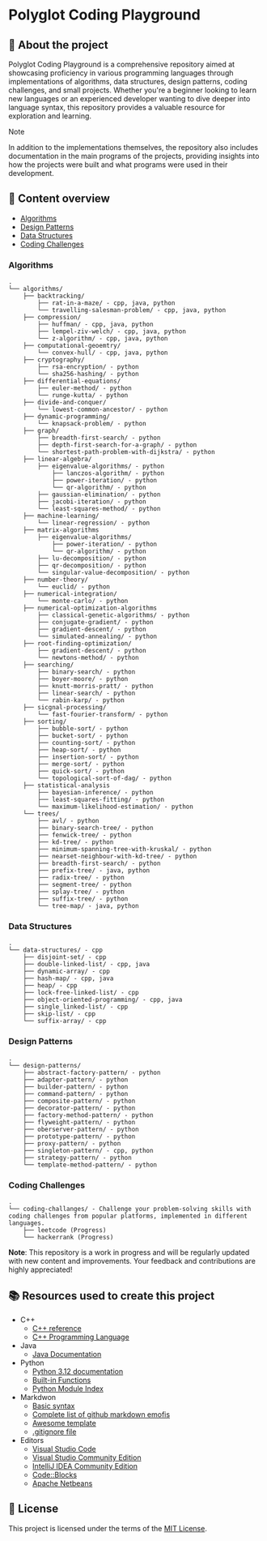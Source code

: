 # Polyglot Coding Playground

## :newspaper: About the project

Polyglot Coding Playground is a comprehensive repository aimed at showcasing proficiency in various programming languages through implementations of algorithms, data structures, design patterns, coding challenges, and small projects. Whether you're a beginner looking to learn new languages or an experienced developer wanting to dive deeper into language syntax, this repository provides a valuable resource for exploration and learning.

> [!NOTE]
> In addition to the implementations themselves, the repository also includes documentation in the main programs of the projects, providing insights into how the projects were built and what programs were used in their development.

## :notebook: Content overview

- [Algorithms](#algorithms)
- [Design Patterns](#design-patterns)
- [Data Structures](#data-structures)
- [Coding Challenges](#coding-challenges)

### Algorithms

    .
    └── algorithms/
        ├── backtracking/
            ├── rat-in-a-maze/ - cpp, java, python
            └── travelling-salesman-problem/ - cpp, java, python        
        ├── compression/
            ├── huffman/ - cpp, java, python
            ├── lempel-ziv-welch/ - cpp, java, python            
            └── z-algorithm/ - cpp, java, python          
        ├── computational-geoemtry/
            └── convex-hull/ - cpp, java, python
        ├── cryptography/
            ├── rsa-encryption/ - python
            └── sha256-hashing/ - python          
        ├── differential-equations/
            ├── euler-method/ - python
            └── runge-kutta/ - python          
        ├── divide-and-conquer/
            └── lowest-common-ancestor/ - python        
        ├── dynamic-programming/
            └── knapsack-problem/ - python
        ├── graph/
            ├── breadth-first-search/ - python
            ├── depth-first-search-for-a-graph/ - python            
            └── shortest-path-problem-with-dijkstra/ - python         
        ├── linear-algebra/
            ├── eigenvalue-algorithms/ - python
                ├── lanczos-algorithm/ - python
                ├── power-iteration/ - python            
                └── qr-algorithm/ - python                     
            ├── gaussian-elimination/ - python
            ├── jacobi-iteration/ - python            
            └── least-squares-method/ - python         
        ├── machine-learning/
            └── linear-regression/ - python
        ├── matrix-algorithms
            ├── eigenvalue-algorithms/
                ├── power-iteration/ - python
                └── qr-algorithm/ - python                 
            ├── lu-decomposition/ - python            
            ├── qr-decomposition/ - python
            └── singular-value-decomposition/ - python            
        ├── number-theory/
            └── euclid/ - python
        ├── numerical-integration/
            └── monte-carlo/ - python
        ├── numerical-optimization-algorithms
            ├── classical-genetic-algorithms/ - python               
            ├── conjugate-gradient/ - python                  
            ├── gradient-descent/ - python
            └── simulated-annealing/ - python          
        ├── root-finding-optimization/
            ├── gradient-descent/ - python            
            └── newtons-method/ - python 
        ├── searching/
            ├── binary-search/ - python         
            ├── boyer-moore/ - python            
            ├── knutt-morris-pratt/ - python
            ├── linear-search/ - python            
            └── rabin-karp/ - python     
        ├── sicgnal-processing/
            └── fast-fourier-transform/ - python
        ├── sorting/
            ├── bubble-sort/ - python
            ├── bucket-sort/ - python
            ├── counting-sort/ - python
            ├── heap-sort/ - python
            ├── insertion-sort/ - python
            ├── merge-sort/ - python
            ├── quick-sort/ - python
            └── topological-sort-of-dag/ - python
        ├── statistical-analysis             
            ├── bayesian-inference/ - python
            ├── least-squares-fitting/ - python            
            └── maximum-likelihood-estimation/ - python           
        └── trees/
            ├── avl/ - python
            ├── binary-search-tree/ - python
            ├── fenwick-tree/ - python
            ├── kd-tree/ - python
            ├── minimum-spanning-tree-with-kruskal/ - python
            ├── nearset-neighbour-with-kd-tree/ - python           
            ├── breadth-first-search/ - python
            ├── prefix-tree/ - java, python
            ├── radix-tree/ - python
            ├── segment-tree/ - python
            ├── splay-tree/ - python
            ├── suffix-tree/ - python
            └── tree-map/ - java, python

### Data Structures

    .
    └── data-structures/ - cpp
        ├── disjoint-set/ - cpp
        ├── double-linked-list/ - cpp, java    
        ├── dynamic-array/ - cpp
        ├── hash-map/ - cpp, java
        ├── heap/ - cpp
        ├── lock-free-linked-list/ - cpp    
        ├── object-oriented-programming/ - cpp, java
        ├── single_linked-list/ - cpp           
        ├── skip-list/ - cpp
        └── suffix-array/ - cpp

### Design Patterns

    .
    └── design-patterns/
        ├── abstract-factory-pattern/ - python
        ├── adapter-pattern/ - python    
        ├── builder-pattern/ - python
        ├── command-pattern/ - python
        ├── composite-pattern/ - python
        ├── decorator-pattern/ - python    
        ├── factory-method-pattern/ - python
        ├── flyweight-pattern/ - python           
        ├── oberserver-pattern/ - python    
        ├── prototype-pattern/ - python
        ├── proxy-pattern/ - python    
        ├── singleton-pattern/ - cpp, python
        ├── strategy-pattern/ - python
        └── template-method-pattern/ - python

### Coding Challenges

    .
    └── coding-challanges/ - Challenge your problem-solving skills with coding challenges from popular platforms, implemented in different languages.
        ├── leetcode (Progress)
        └── hackerrank (Progress)

**Note**: This repository is a work in progress and will be regularly updated with new content and improvements. Your feedback and contributions are highly appreciated!

## :books: Resources used to create this project

* C++
  * [C++ reference](https://en.cppreference.com/w/)
  * [C++ Programming Language](https://devdocs.io/cpp/)
* Java
  * [Java Documentation](https://docs.oracle.com/en/java/)
* Python
  * [Python 3.12 documentation](https://docs.python.org/3/)
  * [Built-in Functions](https://docs.python.org/3/library/functions.html)
  * [Python Module Index](https://docs.python.org/3/py-modindex.html)
* Markdwon
  * [Basic syntax](https://www.markdownguide.org/basic-syntax/)
  * [Complete list of github markdown emofis](https://dev.to/nikolab/complete-list-of-github-markdown-emoji-markup-5aia)
  * [Awesome template](http://github.com/Human-Activity-Recognition/blob/main/README.md)
  * [.gitignore file](https://git-scm.com/docs/gitignore)
* Editors
  * [Visual Studio Code](https://code.visualstudio.com/)
  * [Visual Studio Community Edition](https://visualstudio.microsoft.com/de/vs/community/)
  * [IntelliJ IDEA Community Edition](https://www.jetbrains.com/idea/download/?section=windows)
  * [Code::Blocks](https://www.codeblocks.org/downloads/)
  * [Apache Netbeans](https://netbeans.apache.org/front/main/download/index.html)

## :bookmark: License

This project is licensed under the terms of the [MIT License](LICENSE).
